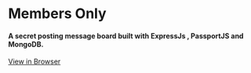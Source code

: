 # Members Only
#### A secret posting message board built with ExpressJs , PassportJS and MongoDB.
[View in Browser](https://nameless-tor-24854.herokuapp.com/messages)
